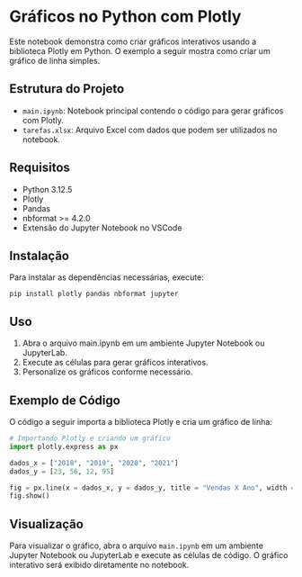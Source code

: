 # Gráficos no Python com Plotly

Este notebook demonstra como criar gráficos interativos usando a biblioteca Plotly em Python. O exemplo a seguir mostra como criar um gráfico de linha simples.

## Estrutura do Projeto

- `main.ipynb`: Notebook principal contendo o código para gerar gráficos com Plotly.
- `tarefas.xlsx`: Arquivo Excel com dados que podem ser utilizados no notebook.

## Requisitos

- Python 3.12.5
- Plotly
- Pandas
- nbformat >= 4.2.0
- Extensão do Jupyter Notebook no VSCode

## Instalação

Para instalar as dependências necessárias, execute:

`pip install plotly pandas nbformat jupyter`

## Uso

1. Abra o arquivo main.ipynb em um ambiente Jupyter Notebook ou JupyterLab.
2. Execute as células para gerar gráficos interativos.
3. Personalize os gráficos conforme necessário.

## Exemplo de Código

O código a seguir importa a biblioteca Plotly e cria um gráfico de linha:

```python
# Importando Plotly e criando um gráfico
import plotly.express as px

dados_x = ["2018", "2019", "2020", "2021"]
dados_y = [23, 56, 12, 95]

fig = px.line(x = dados_x, y = dados_y, title = "Vendas X Ano", width = 600, height = 300, line_shape = "spline")
fig.show()
```

## Visualização

Para visualizar o gráfico, abra o arquivo `main.ipynb` em um ambiente Jupyter Notebook ou JupyterLab e execute as células de código. O gráfico interativo será exibido diretamente no notebook.


